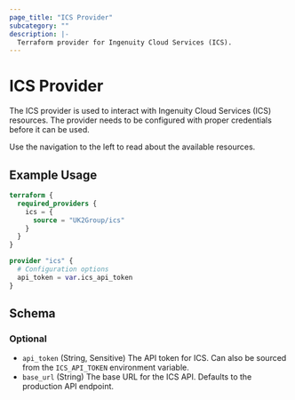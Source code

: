 ```yaml
---
page_title: "ICS Provider"
subcategory: ""
description: |-
  Terraform provider for Ingenuity Cloud Services (ICS).
---
```


# ICS Provider

The ICS provider is used to interact with Ingenuity Cloud Services (ICS) resources. The provider needs to be configured with proper credentials before it can be used.

Use the navigation to the left to read about the available resources.

## Example Usage

```terraform
terraform {
  required_providers {
    ics = {
      source = "UK2Group/ics"
    }
  }
}

provider "ics" {
  # Configuration options
  api_token = var.ics_api_token
}
```

<!-- schema generated by tfplugindocs -->
## Schema

### Optional

- `api_token` (String, Sensitive) The API token for ICS. Can also be sourced from the `ICS_API_TOKEN` environment variable.
- `base_url` (String) The base URL for the ICS API. Defaults to the production API endpoint.